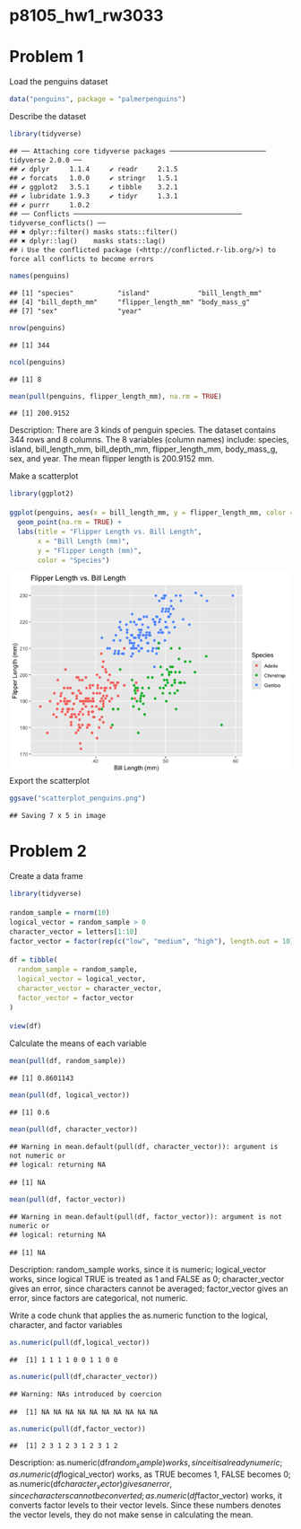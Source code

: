 p8105_hw1_rw3033
================

# Problem 1

Load the penguins dataset

``` r
data("penguins", package = "palmerpenguins")
```

Describe the dataset

``` r
library(tidyverse)
```

    ## ── Attaching core tidyverse packages ──────────────────────── tidyverse 2.0.0 ──
    ## ✔ dplyr     1.1.4     ✔ readr     2.1.5
    ## ✔ forcats   1.0.0     ✔ stringr   1.5.1
    ## ✔ ggplot2   3.5.1     ✔ tibble    3.2.1
    ## ✔ lubridate 1.9.3     ✔ tidyr     1.3.1
    ## ✔ purrr     1.0.2     
    ## ── Conflicts ────────────────────────────────────────── tidyverse_conflicts() ──
    ## ✖ dplyr::filter() masks stats::filter()
    ## ✖ dplyr::lag()    masks stats::lag()
    ## ℹ Use the conflicted package (<http://conflicted.r-lib.org/>) to force all conflicts to become errors

``` r
names(penguins)
```

    ## [1] "species"           "island"            "bill_length_mm"   
    ## [4] "bill_depth_mm"     "flipper_length_mm" "body_mass_g"      
    ## [7] "sex"               "year"

``` r
nrow(penguins)
```

    ## [1] 344

``` r
ncol(penguins)
```

    ## [1] 8

``` r
mean(pull(penguins, flipper_length_mm), na.rm = TRUE)
```

    ## [1] 200.9152

Description: There are 3 kinds of penguin species. The dataset contains
344 rows and 8 columns. The 8 variables (column names) include: species,
island, bill_length_mm, bill_depth_mm, flipper_length_mm, body_mass_g,
sex, and year. The mean flipper length is 200.9152 mm.

Make a scatterplot

``` r
library(ggplot2)

ggplot(penguins, aes(x = bill_length_mm, y = flipper_length_mm, color = species)) +
  geom_point(na.rm = TRUE) +
  labs(title = "Flipper Length vs. Bill Length",
       x = "Bill Length (mm)",
       y = "Flipper Length (mm)",
       color = "Species")
```

![](p8105_hw1_rw3033_files/figure-gfm/unnamed-chunk-3-1.png)<!-- -->
Export the scatterplot

``` r
ggsave("scatterplot_penguins.png")
```

    ## Saving 7 x 5 in image

# Problem 2

Create a data frame

``` r
library(tidyverse)

random_sample = rnorm(10)
logical_vector = random_sample > 0
character_vector = letters[1:10]
factor_vector = factor(rep(c("low", "medium", "high"), length.out = 10)) 

df = tibble(
  random_sample = random_sample,
  logical_vector = logical_vector,
  character_vector = character_vector,
  factor_vector = factor_vector
)

view(df)
```

Calculate the means of each variable

``` r
mean(pull(df, random_sample))
```

    ## [1] 0.8601143

``` r
mean(pull(df, logical_vector))
```

    ## [1] 0.6

``` r
mean(pull(df, character_vector))
```

    ## Warning in mean.default(pull(df, character_vector)): argument is not numeric or
    ## logical: returning NA

    ## [1] NA

``` r
mean(pull(df, factor_vector))
```

    ## Warning in mean.default(pull(df, factor_vector)): argument is not numeric or
    ## logical: returning NA

    ## [1] NA

Description: random_sample works, since it is numeric; logical_vector
works, since logical TRUE is treated as 1 and FALSE as 0;
character_vector gives an error, since characters cannot be averaged;
factor_vector gives an error, since factors are categorical, not
numeric.

Write a code chunk that applies the as.numeric function to the logical,
character, and factor variables

``` r
as.numeric(pull(df,logical_vector))  
```

    ##  [1] 1 1 1 1 0 0 1 1 0 0

``` r
as.numeric(pull(df,character_vector)) 
```

    ## Warning: NAs introduced by coercion

    ##  [1] NA NA NA NA NA NA NA NA NA NA

``` r
as.numeric(pull(df,factor_vector))
```

    ##  [1] 2 3 1 2 3 1 2 3 1 2

Description:
as.numeric(df$random_sample)  works, since it is already numeric;
as.numeric(df$logical_vector) works, as TRUE becomes 1, FALSE becomes 0;
as.numeric(df$character_vector) gives an error, since characters cannot be converted;
as.numeric(df$factor_vector) works, it converts factor levels to their
vector levels. Since these numbers denotes the vector levels, they do
not make sense in calculating the mean.
